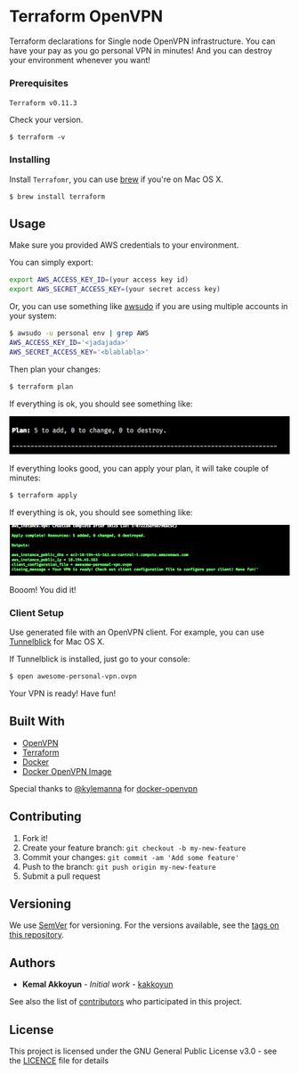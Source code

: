 # Terraform OpenVPN

Terraform declarations for Single node OpenVPN infrastructure.
You can have your pay as you go personal VPN in minutes! And you can destroy your environment whenever you want!

### Prerequisites

`Terraform v0.11.3`

Check your version.

```
$ terraform -v

```

### Installing

Install `Terrafomr`, you can use [brew](https://brew.sh/) if you're on Mac OS X.

```
$ brew install terraform
```

## Usage

Make sure you provided AWS credentials to your environment.

You can simply export:
```Bash
export AWS_ACCESS_KEY_ID=(your access key id)
export AWS_SECRET_ACCESS_KEY=(your secret access key)
```

Or, you can use something like [awsudo](https://github.com/makethunder/awsudo) if you are using multiple accounts in your system:
```Bash
$ awsudo -u personal env | grep AWS
AWS_ACCESS_KEY_ID='<jadajada>'
AWS_SECRET_ACCESS_KEY='<blablabla>'
```

Then plan your changes:
```Bash
$ terraform plan
```
If everything is ok, you should see something like:

![after_plan](assets/after_plan.png)

If everything looks good, you can apply your plan, it will take couple of minutes:

```Bash
$ terraform apply
```

If everything is ok, you should see something like:

![after_apply](assets/after_apply.png)

Booom! You did it!

### Client Setup

Use generated file with an OpenVPN client. For example, you can use [Tunnelblick](https://openvpn.net/index.php/access-server/docs/admin-guides/183-how-to-connect-to-access-server-from-a-mac.html) for Mac OS X.

If Tunnelblick is installed, just go to your console:

```Bash
$ open awesome-personal-vpn.ovpn
```

Your VPN is ready! Have fun!

## Built With

* [OpenVPN](https://openvpn.net/)
* [Terraform](https://www.terraform.io/)
* [Docker](https://www.docker.com/)
* [Docker OpenVPN Image](https://hub.docker.com/r/kylemanna/openvpn/)

Special thanks to [@kylemanna](https://github.com/kylemanna) for [docker-openvpn](https://github.com/kylemanna/docker-openvpn)

## Contributing

1. Fork it!
2. Create your feature branch: `git checkout -b my-new-feature`
3. Commit your changes: `git commit -am 'Add some feature'`
4. Push to the branch: `git push origin my-new-feature`
5. Submit a pull request

## Versioning

We use [SemVer](http://semver.org/) for versioning. For the versions available, see the [tags on this repository](https://github.com/kakkoyun/terraform-openvpn/tags).

## Authors

* **Kemal Akkoyun** - *Initial work* - [kakkoyun](https://github.com/kakkoyun)

See also the list of [contributors](https://github.com/kakkoyun/terraform-openvpn/contributors) who participated in this project.

## License

This project is licensed under the GNU General Public License v3.0 - see the [LICENCE](LICENCE) file for details
